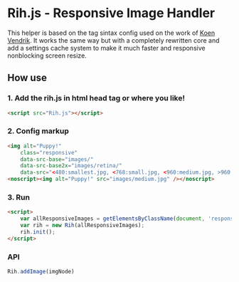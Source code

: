 # Rih.js - Responsive Image Handler

This helper is based on the tag sintax config used on the work of [Koen Vendrik](https://github.com/kvendrik/responsive-images.js). 
It works the same way but with a completely rewritten core and add a settings cache system to make it much faster and responsive nonblocking screen resize.

## How use

### 1. Add the rih.js in html head tag or where you like!

```html
<script src="Rih.js"></script>
````

### 2. Config markup

```html
<img alt="Puppy!" 
    class="responsive" 
    data-src-base="images/"
    data-src-base2x="images/retina/"
    data-src="<480:smallest.jpg, <768:small.jpg, <960:medium.jpg, >960:big.jpg" />
<noscript><img alt="Puppy!" src="images/medium.jpg" /></noscript>
```

### 3. Run

```html
<script>
    var allResponsiveImages = getElementsByClassName(document, 'responsive');
    var rih = new Rih(allResponsiveImages);
    rih.init();
</script>
```

### API

```javascript
Rih.addImage(imgNode)
```
